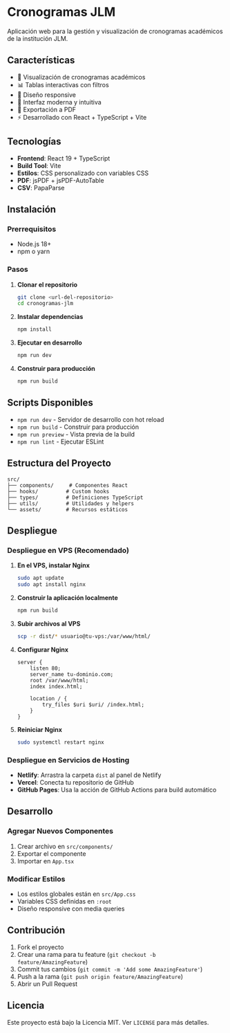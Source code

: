 # Cronogramas JLM

Aplicación web para la gestión y visualización de cronogramas académicos de la institución JLM.

## Características

- 📅 Visualización de cronogramas académicos
- 📊 Tablas interactivas con filtros
- 📱 Diseño responsive
- 🎨 Interfaz moderna y intuitiva
- 📄 Exportación a PDF
- ⚡ Desarrollado con React + TypeScript + Vite

## Tecnologías

- **Frontend**: React 19 + TypeScript
- **Build Tool**: Vite
- **Estilos**: CSS personalizado con variables CSS
- **PDF**: jsPDF + jsPDF-AutoTable
- **CSV**: PapaParse

## Instalación

### Prerrequisitos

- Node.js 18+ 
- npm o yarn

### Pasos

1. **Clonar el repositorio**
   ```bash
   git clone <url-del-repositorio>
   cd cronogramas-jlm
   ```

2. **Instalar dependencias**
   ```bash
   npm install
   ```

3. **Ejecutar en desarrollo**
   ```bash
   npm run dev
   ```

4. **Construir para producción**
   ```bash
   npm run build
   ```

## Scripts Disponibles

- `npm run dev` - Servidor de desarrollo con hot reload
- `npm run build` - Construir para producción
- `npm run preview` - Vista previa de la build
- `npm run lint` - Ejecutar ESLint

## Estructura del Proyecto

```
src/
├── components/     # Componentes React
├── hooks/         # Custom hooks
├── types/         # Definiciones TypeScript
├── utils/         # Utilidades y helpers
└── assets/        # Recursos estáticos
```

## Despliegue

### Despliegue en VPS (Recomendado)

1. **En el VPS, instalar Nginx**
   ```bash
   sudo apt update
   sudo apt install nginx
   ```

2. **Construir la aplicación localmente**
   ```bash
   npm run build
   ```

3. **Subir archivos al VPS**
   ```bash
   scp -r dist/* usuario@tu-vps:/var/www/html/
   ```

4. **Configurar Nginx**
   ```nginx
   server {
       listen 80;
       server_name tu-dominio.com;
       root /var/www/html;
       index index.html;
       
       location / {
           try_files $uri $uri/ /index.html;
       }
   }
   ```

5. **Reiniciar Nginx**
   ```bash
   sudo systemctl restart nginx
   ```

### Despliegue en Servicios de Hosting

- **Netlify**: Arrastra la carpeta `dist` al panel de Netlify
- **Vercel**: Conecta tu repositorio de GitHub
- **GitHub Pages**: Usa la acción de GitHub Actions para build automático

## Desarrollo

### Agregar Nuevos Componentes

1. Crear archivo en `src/components/`
2. Exportar el componente
3. Importar en `App.tsx`

### Modificar Estilos

- Los estilos globales están en `src/App.css`
- Variables CSS definidas en `:root`
- Diseño responsive con media queries

## Contribución

1. Fork el proyecto
2. Crear una rama para tu feature (`git checkout -b feature/AmazingFeature`)
3. Commit tus cambios (`git commit -m 'Add some AmazingFeature'`)
4. Push a la rama (`git push origin feature/AmazingFeature`)
5. Abrir un Pull Request

## Licencia

Este proyecto está bajo la Licencia MIT. Ver `LICENSE` para más detalles.
